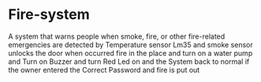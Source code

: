 # Fire-system
A system that warns people when smoke, fire, or other fire-related emergencies are detected by Temperature sensor Lm35 and smoke sensor unlocks the door when occurred fire in the place and turn on a water pump and Turn on Buzzer and turn Red Led on and the System back to normal if the owner entered the Correct Password and fire is put out
